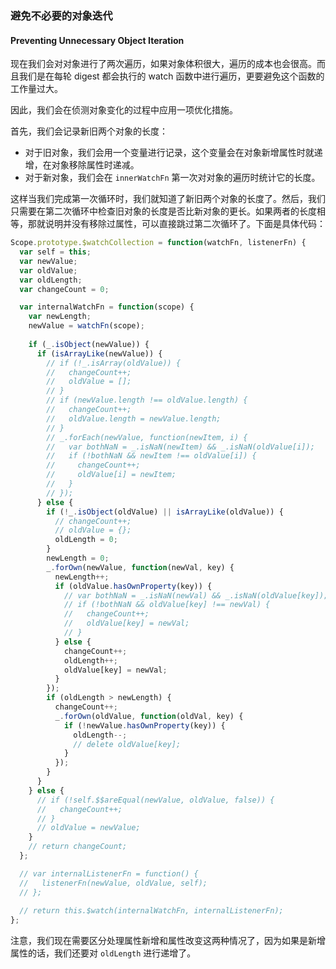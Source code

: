 ### 避免不必要的对象迭代
#### Preventing Unnecessary Object Iteration

现在我们会对对象进行了两次遍历，如果对象体积很大，遍历的成本也会很高。而且我们是在每轮 digest 都会执行的 watch 函数中进行遍历，更要避免这个函数的工作量过大。

因此，我们会在侦测对象变化的过程中应用一项优化措施。

首先，我们会记录新旧两个对象的长度：

- 对于旧对象，我们会用一个变量进行记录，这个变量会在对象新增属性时就递增，在对象移除属性时递减。
- 对于新对象，我们会在 `innerWatchFn` 第一次对对象的遍历时统计它的长度。

这样当我们完成第一次循环时，我们就知道了新旧两个对象的长度了。然后，我们只需要在第二次循环中检查旧对象的长度是否比新对象的更长。如果两者的长度相等，那就说明并没有移除过属性，可以直接跳过第二次循环了。下面是具体代码：

```js
Scope.prototype.$watchCollection = function(watchFn, listenerFn) {
  var self = this;
  var newValue;
  var oldValue;
  var oldLength;
  var changeCount = 0;

  var internalWatchFn = function(scope) {
    var newLength;
    newValue = watchFn(scope);
  
    if (_.isObject(newValue)) {
      if (isArrayLike(newValue)) {
        // if (!_.isArray(oldValue)) {
        //   changeCount++;
        //   oldValue = [];
        // }
        // if (newValue.length !== oldValue.length) {
        //   changeCount++;
        //   oldValue.length = newValue.length;
        // }
        // _.forEach(newValue, function(newItem, i) {
        //   var bothNaN = _.isNaN(newItem) && _.isNaN(oldValue[i]);
        //   if (!bothNaN && newItem !== oldValue[i]) {
        //     changeCount++;
        //     oldValue[i] = newItem;
        //   }
        // });
      } else {
        if (!_.isObject(oldValue) || isArrayLike(oldValue)) {
          // changeCount++;
          // oldValue = {};
          oldLength = 0;
        }
        newLength = 0;
        _.forOwn(newValue, function(newVal, key) {
          newLength++;
          if (oldValue.hasOwnProperty(key)) {
            // var bothNaN = _.isNaN(newVal) && _.isNaN(oldValue[key]);
            // if (!bothNaN && oldValue[key] !== newVal) {
            //   changeCount++;
            //   oldValue[key] = newVal;
            // }
          } else {
            changeCount++;
            oldLength++;
            oldValue[key] = newVal;
          }
        });
        if (oldLength > newLength) {
          changeCount++;
          _.forOwn(oldValue, function(oldVal, key) {
            if (!newValue.hasOwnProperty(key)) {
              oldLength--;
              // delete oldValue[key];
            }
          });
        }
      }
    } else {
      // if (!self.$$areEqual(newValue, oldValue, false)) {
      //   changeCount++;
      // }
      // oldValue = newValue;
    }
    // return changeCount;
  };

  // var internalListenerFn = function() {
  //   listenerFn(newValue, oldValue, self);
  // };
  
  // return this.$watch(internalWatchFn, internalListenerFn);
};
```

注意，我们现在需要区分处理属性新增和属性改变这两种情况了，因为如果是新增属性的话，我们还要对 `oldLength` 进行递增了。